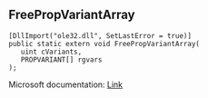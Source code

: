 ## FreePropVariantArray

```
[DllImport("ole32.dll", SetLastError = true)]
public static extern void FreePropVariantArray(
   uint cVariants,
   PROPVARIANT[] rgvars
);
```

Microsoft documentation: [Link](https://learn.microsoft.com/en-us/windows/win32/api/propidl/nf-propidl-freepropvariantarray)

